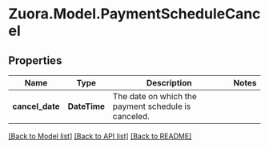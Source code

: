 
# Zuora.Model.PaymentScheduleCancel

## Properties

Name | Type | Description | Notes
------------ | ------------- | ------------- | -------------
**cancel_date** | **DateTime** | The date on which the payment schedule is canceled. | 

[[Back to Model list]](../README.md#documentation-for-models)
[[Back to API list]](../README.md#documentation-for-api-endpoints)
[[Back to README]](../README.md)

